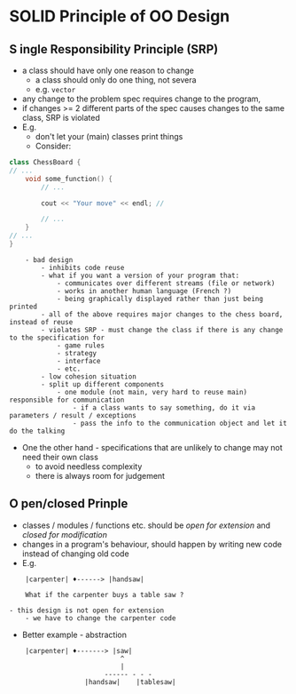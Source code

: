# SOLID Principle of OO Design 

## __S__ ingle Responsibility Principle  (SRP)
- a class should have only one reason to change 
    - a class should only do one thing, not severa
    - e.g. `vector` 
- any change to the problem spec requires change to the program, 
- if changes >= 2 different parts of the spec causes changes to the same class, SRP is violated 
- E.g.
    - don't let your (main) classes print things 
    - Consider:
``` C++
class ChessBoard {
// ...
    void some_function() {
        // ...

        cout << "Your move" << endl; // 

        // ...
    }
// ... 
}
```
        
        - bad design
            - inhibits code reuse 
            - what if you want a version of your program that:
                - communicates over different streams (file or network)
                - works in another human language (French ?)
                - being graphically displayed rather than just being printed 
            - all of the above requires major changes to the chess board, instead of reuse 
            - violates SRP - must change the class if there is any change to the specification for 
                - game rules
                - strategy 
                - interface 
                - etc. 
            - low cohesion situation 
            - split up different components 
                - one module (not main, very hard to reuse main) responsible for communication 
                    - if a class wants to say something, do it via parameters / result / exceptions
                    - pass the info to the communication object and let it do the talking 
- One the other hand - specifications that are unlikely to change may not need their own class 
    - to avoid needless complexity 
    - there is always room for judgement 


## __O__ pen/closed Prinple 
- classes / modules / functions etc. should be _open for extension_ and _closed for modification_
- changes in a program's behaviour, should happen by writing new code instead of changing old code 
- E.g.
```
    |carpenter| ♦------> |handsaw|

    What if the carpenter buys a table saw ? 
```
    - this design is not open for extension
        - we have to change the carpenter code 
- Better example - abstraction 
```
    |carpenter| ♦-------> |saw|
                            ^
                            |
                        ------ - - -
                   |handsaw|    |tablesaw|
```




